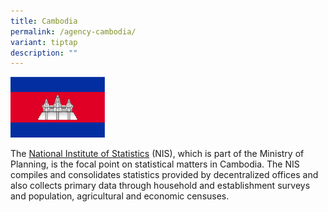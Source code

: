 ```yaml
---
title: Cambodia
permalink: /agency-cambodia/
variant: tiptap
description: ""
---
```

<p></p>
<div class="isomer-image-wrapper">
<img style="width: 30%;" height="auto" width="100%" alt="Cambodia Flag" src="/images/Cambodia_Flag.PNG">
</div>
<p>The <a href="www.nis.gov.kh/index.php/en" rel="noopener noreferrer nofollow" target="_blank">National Institute of Statistics</a> (NIS),
which is part of the Ministry of Planning, is the focal point on statistical
matters in Cambodia. The NIS compiles and consolidates statistics provided
by decentralized offices and also collects primary data through household
and establishment surveys and population, agricultural and economic censuses.</p>